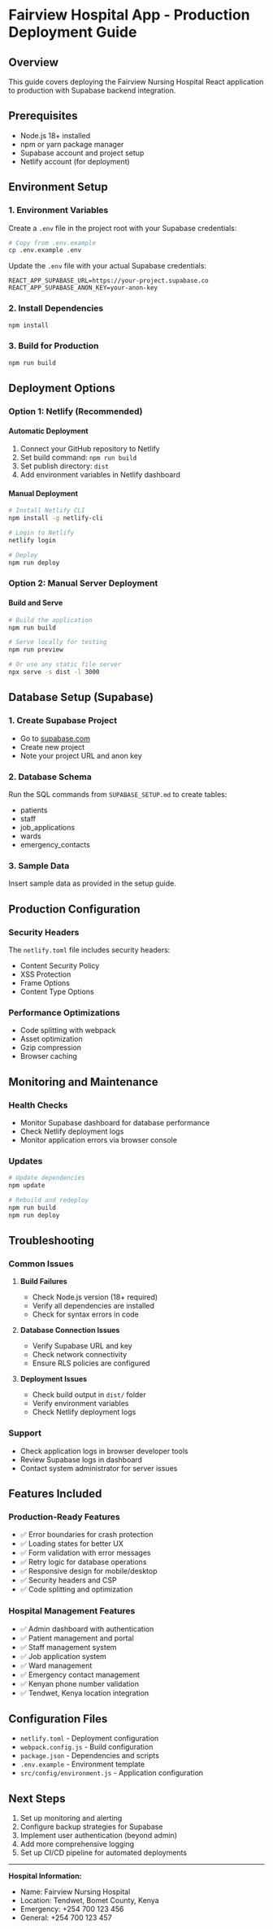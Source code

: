 # Fairview Hospital App - Production Deployment Guide

## Overview
This guide covers deploying the Fairview Nursing Hospital React application to production with Supabase backend integration.

## Prerequisites
- Node.js 18+ installed
- npm or yarn package manager
- Supabase account and project setup
- Netlify account (for deployment)

## Environment Setup

### 1. Environment Variables
Create a `.env` file in the project root with your Supabase credentials:

```bash
# Copy from .env.example
cp .env.example .env
```

Update the `.env` file with your actual Supabase credentials:
```
REACT_APP_SUPABASE_URL=https://your-project.supabase.co
REACT_APP_SUPABASE_ANON_KEY=your-anon-key
```

### 2. Install Dependencies
```bash
npm install
```

### 3. Build for Production
```bash
npm run build
```

## Deployment Options

### Option 1: Netlify (Recommended)

#### Automatic Deployment
1. Connect your GitHub repository to Netlify
2. Set build command: `npm run build`
3. Set publish directory: `dist`
4. Add environment variables in Netlify dashboard

#### Manual Deployment
```bash
# Install Netlify CLI
npm install -g netlify-cli

# Login to Netlify
netlify login

# Deploy
npm run deploy
```

### Option 2: Manual Server Deployment

#### Build and Serve
```bash
# Build the application
npm run build

# Serve locally for testing
npm run preview

# Or use any static file server
npx serve -s dist -l 3000
```

## Database Setup (Supabase)

### 1. Create Supabase Project
- Go to [supabase.com](https://supabase.com)
- Create new project
- Note your project URL and anon key

### 2. Database Schema
Run the SQL commands from `SUPABASE_SETUP.md` to create tables:
- patients
- staff
- job_applications
- wards
- emergency_contacts

### 3. Sample Data
Insert sample data as provided in the setup guide.

## Production Configuration

### Security Headers
The `netlify.toml` file includes security headers:
- Content Security Policy
- XSS Protection
- Frame Options
- Content Type Options

### Performance Optimizations
- Code splitting with webpack
- Asset optimization
- Gzip compression
- Browser caching

## Monitoring and Maintenance

### Health Checks
- Monitor Supabase dashboard for database performance
- Check Netlify deployment logs
- Monitor application errors via browser console

### Updates
```bash
# Update dependencies
npm update

# Rebuild and redeploy
npm run build
npm run deploy
```

## Troubleshooting

### Common Issues

1. **Build Failures**
   - Check Node.js version (18+ required)
   - Verify all dependencies are installed
   - Check for syntax errors in code

2. **Database Connection Issues**
   - Verify Supabase URL and key
   - Check network connectivity
   - Ensure RLS policies are configured

3. **Deployment Issues**
   - Check build output in `dist/` folder
   - Verify environment variables
   - Check Netlify deployment logs

### Support
- Check application logs in browser developer tools
- Review Supabase logs in dashboard
- Contact system administrator for server issues

## Features Included

### Production-Ready Features
- ✅ Error boundaries for crash protection
- ✅ Loading states for better UX
- ✅ Form validation with error messages
- ✅ Retry logic for database operations
- ✅ Responsive design for mobile/desktop
- ✅ Security headers and CSP
- ✅ Code splitting and optimization

### Hospital Management Features
- ✅ Admin dashboard with authentication
- ✅ Patient management and portal
- ✅ Staff management system
- ✅ Job application system
- ✅ Ward management
- ✅ Emergency contact management
- ✅ Kenyan phone number validation
- ✅ Tendwet, Kenya location integration

## Configuration Files

- `netlify.toml` - Deployment configuration
- `webpack.config.js` - Build configuration
- `package.json` - Dependencies and scripts
- `.env.example` - Environment template
- `src/config/environment.js` - Application configuration

## Next Steps

1. Set up monitoring and alerting
2. Configure backup strategies for Supabase
3. Implement user authentication (beyond admin)
4. Add more comprehensive logging
5. Set up CI/CD pipeline for automated deployments

---

**Hospital Information:**
- Name: Fairview Nursing Hospital
- Location: Tendwet, Bomet County, Kenya
- Emergency: +254 700 123 456
- General: +254 700 123 457

